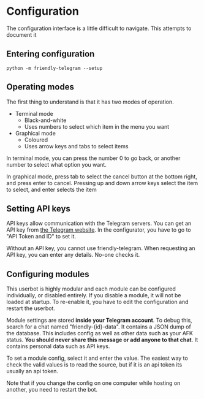 # Configuration

The configuration interface is a little difficult to navigate. This attempts to document it

## Entering configuration

`python -m friendly-telegram --setup`

## Operating modes

The first thing to understand is that it has two modes of operation.

- Terminal mode
  - Black-and-white
  - Uses numbers to select which item in the menu you want
- Graphical mode
  - Coloured
  - Uses arrow keys and tabs to select items

In terminal mode, you can press the number 0 to go back, or another number to select what option you want.

In graphical mode, press tab to select the cancel button at the bottom right, and press enter to cancel.
Pressing up and down arrow keys select the item to select, and enter selects the item

## Setting API keys

API keys allow communication with the Telegram servers. You can get an API key from [the Telegram website](https://core.telegram.org/api/obtaining_api_id "the Telegram website"). In the configurator, you have to go to "API Token and ID" to set it.

Without an API key, you cannot use friendly-telegram. When requesting an API key, you can enter any details. No-one checks it.

## Configuring modules

This userbot is highly modular and each module can be configured individually, or disabled entirely.
If you disable a module, it will not be loaded at startup. To re-enable it, you have to edit the configuration and restart the userbot.

Module settings are stored **inside your Telegram account**. To debug this, search for a chat named "friendly-{id}-data". It contains a JSON dump of the database. This includes config as well as other data such as your AFK status. **You should never share this message or add anyone to that chat**. It contains personal data such as API keys. 

To set a module config, select it and enter the value. The easiest way to check the valid values is to read the source, but if it is an api token its usually an api token.

Note that if you change the config on one computer while hosting on another, you need to restart the bot.
